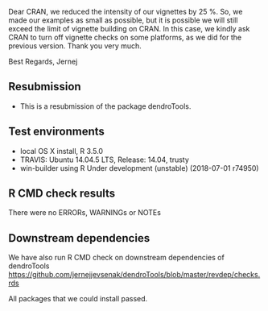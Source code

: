 Dear CRAN, we reduced the intensity of our vignettes by 25 %. So, we made our examples as small as possible, but it is possible we will still exceed the limit of vignette building on CRAN. In this case, we kindly ask CRAN to turn off vignette checks on some platforms, as we did for the previous version. Thank you very much.

Best Regards,
Jernej 

##  Resubmission
* This is a resubmission of the package dendroTools.

## Test environments
* local OS X install, R 3.5.0
* TRAVIS: Ubuntu 14.04.5 LTS, Release:	14.04, trusty
* win-builder using R Under development (unstable) (2018-07-01 r74950) 

## R CMD check results
There were no ERRORs, WARNINGs or NOTEs

## Downstream dependencies
We have also run R CMD check on downstream dependencies of dendroTools
https://github.com/jernejjevsenak/dendroTools/blob/master/revdep/checks.rds

All packages that we could install passed. 

